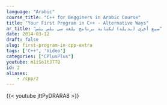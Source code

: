 ```yaml
---
language: "Arabic"
course_title: "C++ for Begginers in Arabic Course"
title: "Your First Program in C++ - Alternative Ways"
ar_title: "صيغ أخرى (بديلة) لكتابة برنامج بلغة سي بلس بلس"
date: 2014-03-12
draft: false
slug: first-program-in-cpp-extra
tags: ['C++', 'Video']
categories: ["CPlusPlus"]
youtube: m1iSo1tJ7TQ
id: 2
aliases:
    - /cpp/2
---
```



{{< youtube jttPyDRARA8 >}}
